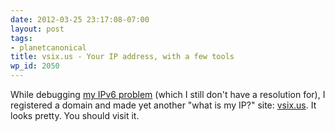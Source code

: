 ```yaml
---
date: 2012-03-25 23:17:08-07:00
layout: post
tags:
- planetcanonical
title: vsix.us - Your IP address, with a few tools
wp_id: 2050
---
```

While debugging [my IPv6 problem](https://www.finnie.org/2012/03/22/ios-devices-not-getting-ipv6/) (which I still don't have a resolution for), I registered a domain and made yet another "what is my IP?" site: [vsix.us](http://vsix.us/). It looks pretty. You should visit it.
